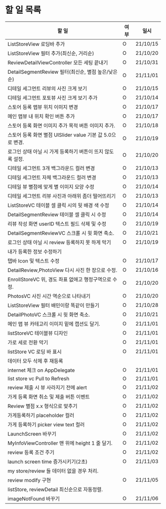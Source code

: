 # 할 일 목록

| 할 일                                                      | 여부 | 일시     |
| ---------------------------------------------------------- | ---- | -------- |
| ListStoreView 로딩바 추가                                  | O    | 21/10/15 |
| ListStoreView 필터 추가(최신순, 거리순)                    | O    | 21/10/20 |
| ReviewDetailViewController 모든 세팅 끝내기                | O    | 21/10/31 |
| DetailSegmentReview 필터(최신순, 별점 높은/낮은 순)        | O    | 21/11/01 |
| 디테일 세그먼트 리뷰의 사진 크게 보기                      | O    | 21/10/15 |
| 디테일 세그먼트 포토뷰 사진 크게 보기 추가                 | O    | 21/10/14 |
| 스토어 등록 맵뷰 위치 이미지 변경                          | O    | 21/10/17 |
| 메인 맵뷰 내 위치 확인 버튼 추가                           | O    | 21/10/17 |
| 스토어 등록 화면 이미지 추가 목적 버튼 이미지 추가.        | O    | 21/10/18 |
| 스토어 등록 화면 별점 UISlider value 기본 값 5.0으로 변경. | O    | 21/10/19 |
| 로그인 상태 아닐 시 가게 등록하기 버튼이 뜨지 않도록 설정. | O    | 21/10/20 |
| 디테일 세그먼트 3개 백그라운드 컬러 변경                   | O    | 21/10/13 |
| 디테일 세그먼트 자체 백그라운드 컬러 변경                  | O    | 21/10/13 |
| 디테일 뷰 별점에 맞게 별 이미지 모양 수정                  | O    | 21/10/14 |
| 디테일 세그먼트 리뷰 사진과 아래위 좀더 떨어뜨리기         | O    | 21/10/13 |
| ListStoreVC 테이블 셀 클릭 시의 뒷 배경 색 수정            | O    | 21/10/14 |
| DetailSegmentReview 테이블 셀 클릭 시 수정                 | O    | 21/10/14 |
| 리뷰 작성 화면 userID 텍스트 필드 삭제 및 수정             | O    | 21/10/19 |
| DetailSegmentReviewVC 스크롤 시 윗 화면 축소.              | O    | 21/10/21 |
| 로그인 상태 아닐 시 review 등록하지 못 하게 막기           | O    | 21/10/19 |
| 내가 등록한 정보 수정하기                                  |      |          |
| 탭바 Icon 및 텍스트 수정                                   | O    | 21/10/17 |
| DetailReview,PhotoView 다시 사진 한 장으로 수정.           | O    | 21/10/16 |
| EnrollStoreVC 위, 경도 좌표 없애고 행정구역으로 수정.      | O    | 21/10/20 |
| PhotosVC 사진 시간 역순으로 나타내기                       | O    | 21/10/20 |
| ListStoreView 필터 배민이랑 똑같이 만들기                  | O    | 21/10/28 |
| DetailPhotoVC 스크롤 시 윗 화면 축소.                      | O    | 21/10/21 |
| 메인 맵 뷰 카테고리 이미지 밑에 캡션도 달기.               | O    | 21/11/01 |
| listStoreVC 테이블뷰 디자인                                | O    | 21/11/01 |
| 가로 세로 전환 막기                                        | O    | 21/11/01 |
| listStore VC 로딩 바 표시                                  | O    | 21/11/01 |
| 데이터 모두 삭제 후 재등록                                 |      |          |
| internet 체크 on AppDelegate                               | O    | 21/11/01 |
| list store vc Pull to Refresh                              | O    | 21/11/01 |
| review 제출 시 뷰 사라지기 전에 alert                      | O    | 21/11/02 |
| 가게 등록 화면 취소 및 제출 버튼 이벤트                    | O    | 21/11/02 |
| Review 별점 x.x 형식으로 맞추기                            | O    | 21/11/02 |
| 가게등록하기 placeholder 컬러                              | O    | 21/11/02 |
| 가게 등록하기 picker view text 컬러                        | O    | 21/11/02 |
| LaunchScreen 바꾸기                                        | O    | 21/11/02 |
| MyInfoViewController 맨 위에 height 1 줄 달기.             | O    | 21/11/02 |
| review 등록 조건 주기                                      | O    | 21/11/02 |
| launch screen time 증가시키기(2초)                         | O    | 21/11/03 |
| my store/review 들 데이터 없을 경우 처리.                  |      |          |
| review modify 구현                                         | O    | 21/11/05 |
| listStore, reviewDetail 최신순으로 자동정렬.               |      |          |
| imageNotFound 바꾸기                                       | O    | 21/11/06 |



